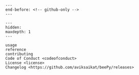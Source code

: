 ```{include} ../README.md
---
end-before: <!-- github-only -->
---
```

```{toctree}
---
hidden:
maxdepth: 1
---

usage
reference
contributing
Code of Conduct <codeofconduct>
License <license>
Changelog <https://github.com/aviksaikat/beePy/releases>
```
